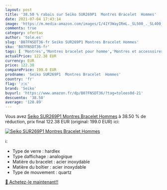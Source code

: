 ```yaml
---
layout: post
title: '38.50 % rabais sur Seiko SUR269P1  Montres Bracelet  Hommes'
date: 2021-07-04 17:43:14
image: 'https://m.media-amazon.com/images/I/41Y3WayIRmL._SL500_._SL400_.jpg'
comments: true
category: ofertas
author: 'tole.es'
slug: 'B07FNSDT36-fr Seiko SUR269P1 Montres Bracelet Hommes'
sku: 'B07FNSDT36-fr'
tags: [ 'Montres','Montres bracelet pour homme','Montres et accessoires','Montres homme','seiko', ]
actualPrice: 122.38 EUR
currency: EUR
price: 122.38
comparePrice: 199.0 EUR
prodname: 'Seiko SUR269P1  Montres Bracelet  Hommes'
country: 'fr'
flag: '🇫🇷'
brand: 'Seiko'
buyurl: 'https://www.amazon.fr/dp/B07FNSDT36/?tag=tolees0d-21'
descuento: '38.50'
average: '120.89'
---
```


Vous avez [Seiko SUR269P1  Montres Bracelet  Hommes](https://www.amazon.fr/dp/B07FNSDT36/?tag=tolees0d-21)  à  38.50 % de réduction, prix final  122.38 EUR (original: 199.0 EUR) ici:

[![Seiko SUR269P1  Montres Bracelet  Hommes](https://m.media-amazon.com/images/I/41Y3WayIRmL._SL500_._SL400_.jpg)](https://www.amazon.fr/dp/B07FNSDT36/?tag=tolees0d-21)

ℹ️:

- Type de verre : hardlex
- Type daffichage : analogique
- Matière du bracelet : acier inoxydable
- Matière du boîtier : acier inoxydable
- Type de mouvement : quartz

[🛒 Achetez-le maintenant!!](https://www.amazon.fr/dp/B07FNSDT36/?tag=tolees0d-21)

